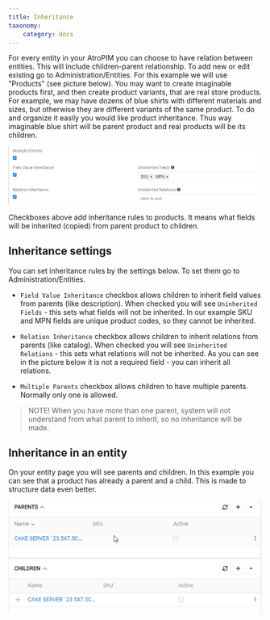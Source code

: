 ```yaml
---
title: Inheritance
taxonomy:
    category: docs
---
```


<!-- давай тут описувати механіз роботи з сутностями, потім про типи сутностей, і уже потім про ієрархії і наслідування -->

For every entity in your AtroPIM you can choose to have relation between entities. This will include children-parent relationship. To add new or edit existing go to Administration/Entities. For this example we will use "Products" (see picture below). You may want to create imaginable products first, and then create product variants, that are real store products. For example, we may have dozens of blue shirts with different materials and sizes, but otherwise they are different variants of the same product. To do and organize it easily you would like product inheritance. Thus way imaginable blue shirt will be parent product and real products will be its children.

![Inheritance settings](_assets/hierarchies-and-inheritance.png)

Checkboxes above add inheritance rules to products. It means what fields will be inherited (copied) from parent product to children. 

## Inheritance settings

You can set inheritance rules by the settings below. To set them go to Administration/Entities.

- `Field Value Inheritance` checkbox allows children to inherit field values from parents (like description). When checked you will see `Uninherited Fields` - this sets what fields will not be inherited. In our example SKU and MPN fields are unique product codes, so they cannot be inherited.

- `Relation Inheritance` checkbox allows children to inherit relations from parents (like catalog). When checked you will see `Uninherited Relations` - this sets what relations will not be inherited. As you can see in the picture below it is not a required field - you can inherit all relations.

- `Multiple Parents` checkbox allows children to have multiple parents. Normally only one is allowed. 

>NOTE! When you have more than one parent, system will not understand from what parent to inherit, so no inheritance will be made.

## Inheritance in an entity

On your entity page you will see parents and children. In this example you can see that a product has already a parent and a child. This is made to structure data even better.

![Inheritance example](_assets/hierarchies-and-inheritance-viev.png)
